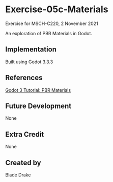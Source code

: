 # Exercise-05c-Materials
Exercise for MSCH-C220, 2 November 2021

An exploration of PBR Materials in Godot.

## Implementation
Built using Godot 3.3.3

## References
[Godot 3 Tutorial: PBR Materials](https://www.youtube.com/watch?v=pM5j8x71HcE)

## Future Development
None

## Extra Credit
None

## Created by 
Blade Drake
